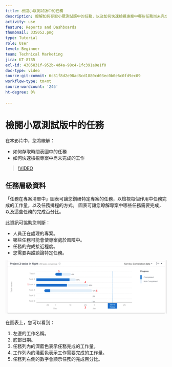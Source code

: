```yaml
---
title: 檢閱小眾測試版中的任務
description: 瞭解如何存取小眾測試版中的任務，以及如何快速檢視專案中哪些任務尚未完成，全部在 [!UICONTROL 增強型分析].
activity: use
feature: Reports and Dashboards
thumbnail: 335052.png
type: Tutorial
role: User
level: Beginner
team: Technical Marketing
jira: KT-8735
exl-id: 4305831f-952b-4d4a-98c4-1fc391a0e1f0
doc-type: video
source-git-commit: 6c31f8d2e98ad8cd1880cd03ec0b0e6c0fd9ec09
workflow-type: tm+mt
source-wordcount: '246'
ht-degree: 0%

---
```


# 檢閱小眾測試版中的任務

在本影片中，您將瞭解：

* 如何存取時間表圖中的任務
* 如何快速檢視專案中尚未完成的工作

>[!VIDEO](https://video.tv.adobe.com/v/335052/?quality=12&learn=on)

## 任務層級資料

「任務在專案清單中」圖表可讓您鑽研特定專案的任務，以檢視每個作用中任務完成的工作量，以及任務排程的方式。 圖表可讓您瞭解專案中哪些任務需要完成，以及這些任務的完成百分比。

此資訊可協助您判斷：

* 人員正在處理的專案。
* 哪些任務可能會使專案處於風險中。
* 任務的完成接近程度。
* 您需要與誰談論特定任務。

![此影像顯示飛行圖中的任務，其數字位於下列專案符號所述的區域](assets/section-2-11.png)

在圖表上，您可以看到：

1. 左邊的工作名稱。
1. 底部日期。
1. 任務列內的深藍色表示任務完成的工作量。
1. 工作列內的淺藍色表示工作需要完成的工作量。
1. 任務列右側的數字會顯示任務的完成百分比。
